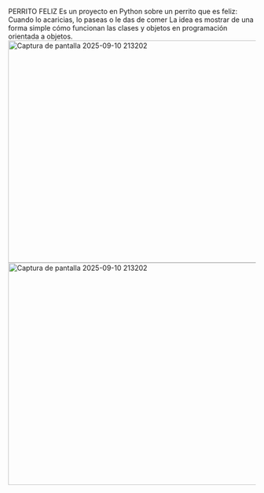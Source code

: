 PERRITO FELIZ
Es un proyecto en Python sobre un perrito que es feliz:
Cuando lo acaricias, lo paseas o le das de comer
La idea es mostrar de una forma simple cómo funcionan las clases y objetos en programación orientada a objetos.
<img width="1098" height="453" alt="Captura de pantalla 2025-09-10 213202" src="https://github.com/user-attachments/assets/dea768e4-acb0-4694-9ae1-56c8b7a77145" /><img width="1098" height="453" alt="Captura de pantalla 2025-09-10 213202" src="https://github.com/user-attachments/assets/85a88258-6112-49a2-b4d8-609089aea0e5" />
